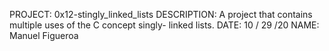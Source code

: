 PROJECT: 0x12-stingly_linked_lists
DESCRIPTION: A project that contains multiple uses of the C concept singly-
linked lists.
DATE: 10 / 29 /20
NAME: Manuel Figueroa